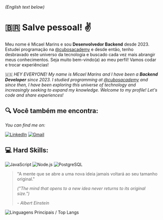 *(English text below)*
# :brazil: Salve pessoal! :v:
Meu nome é Micael Marins e sou **Desenvolvedor Backend** desde 2023. Estudei programação na [@cubosacademy](https://cubos.academy) e desde então, 
tenho desbravado este universo da tecnologia e buscado cada vez mais abrangir meus conhecimentos. 
Seja muito bem-vindo(a) ao meu perfil! Vamos codar e trocar experiências!

:us: *HEY EVERYONE! My name is Micael Marins and I have been a **Backend Developer** since 2023. I studied programming at [@cubosacademy](https://cubos.academy) and since then,
I have been exploring this universe of technology and increasingly seeking to expand my knowledge.
Welcome to my profile! Let's code and share experiences!*

## :mag: Você também me encontra: 
*You can find me on:*

[![LinkedIn](https://img.shields.io/badge/LinkedIn-0077B5?style=for-the-badge&logo=linkedin&logoColor=white)](https://www.linkedin.com/in/micael-marins/)
[![Gmail](https://img.shields.io/badge/Gmail-D14836?style=for-the-badge&logo=gmail&logoColor=white)](mailto:micael.marins.santos@gmail.com)

## :computer: Hard Skills:
![JavaScript](https://img.shields.io/badge/JavaScript-323330?style=for-the-badge&logo=javascript&logoColor=F7DF1E)
![Node.js](https://img.shields.io/badge/Node%20js-339933?style=for-the-badge&logo=nodedotjs&logoColor=white)
![PostgreSQL](https://img.shields.io/badge/PostgreSQL-316192?style=for-the-badge&logo=postgresql&logoColor=white)


> "A mente que se abre a uma nova ideia jamais voltará ao seu tamanho original."
> 
> *("The mind that opens to a new idea never returns to its original size.")*
>
> *- Albert Einstein*

![Linguagens Principais / Top Langs](https://github-readme-stats.vercel.app/api/top-langs/?username=micael-marins&theme=shadow_green&hide_border=true&layout=donut-vertical&custom_title=Top%20%Linguagens%20%/%20%Main%20%Langs)
